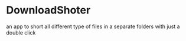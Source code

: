 # DownloadShoter
an app to short all different type of files in a separate folders with just a double click   

